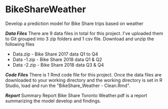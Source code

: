 # BikeShareWeather
Develop a prediction model for Bike Share trips based on weather

***Data Files***
There are 9 data files in total for this project. I've uploaded them to Git grouped into 3 zip folders and 1 csv file. 
Download and unzip the following files
- Data.zip - Bike Share 2017 data Q1 to Q4
- Data -1.zip - Bike Share 2018 data Q1 & Q2
- Data -2.zip - Bike Share 2018 data Q3 & Q4

***Code Files***
There is 1 Rmd code file for this project. Once the data files are downloaded to your working directory and the working 
directory is set in R Studio, load and run the "BikeShare_Weather - Clean.Rmd".

***Report***
Summary Report Bike Share Toronto Weather.pdf is a report summarizing the model develop and findings.  
